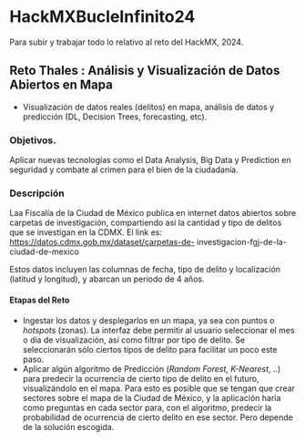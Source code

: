 # HackMXBucleInfinito24
Para subir y trabajar todo lo relativo al reto del HackMX, 2024.

## Reto Thales : Análisis y Visualización de Datos Abiertos en Mapa
- Visualización de datos reales (delitos) en mapa, análisis de datos y predicción (DL, Decision Trees, forecasting, etc).

### Objetivos.
Aplicar  nuevas tecnologías como el Data Analysis, Big Data y Prediction en seguridad y combate al crimen para el bien de la ciudadanía.

### Descripción
Laa Fiscalía de la Ciudad de México publica en internet datos abiertos sobre carpetas de investigación, compartiendo así la cantidad y tipo de delitos que se investigan en la CDMX. El link es: https://datos.cdmx.gob.mx/dataset/carpetas-de- investigacion-fgj-de-la-ciudad-de-mexico

Estos datos incluyen las columnas de fecha, tipo de delito y localización (latitud y longitud), y abarcan un periodo de 4 años.

#### Etapas del Reto
- Ingestar los datos y desplegarlos en un mapa, ya sea con puntos o *hotspots* (zonas). La interfaz debe permitir al usuario seleccionar el mes o día de visualización, así como filtrar por tipo de delito. Se seleccionarán sólo ciertos tipos de delito para facilitar un poco este paso.
- Aplicar algún algoritmo de Predicción (*Random Forest, K-Nearest*, ..) para predecir la ocurrencia de cierto tipo de delito en el futuro, visualizándolo en el mapa.
Para esto es posible que se tengan que crear sectores sobre el mapa de la Ciudad de México, y la aplicación haría como preguntas en cada sector para, con el algoritmo, predecir la probabilidad de ocurrencia de cierto delito en ese sector. Pero depende de la solución escogida.
